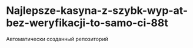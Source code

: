 # Najlepsze-kasyna-z-szybk-wyp-at-bez-weryfikacji-to-samo-ci-88t
Автоматически созданный репозиторий
